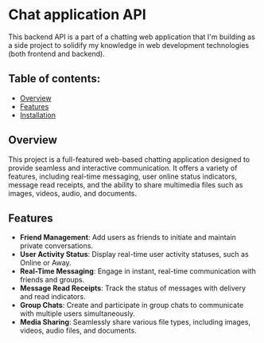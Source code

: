 # Chat application API
This backend API is a part of a chatting web application that I'm building as a side project to solidify my knowledge in web development technologies (both frontend and backend).  
## Table of contents:
- [Overview](#overview)
- [Features](#features)
- [Installation](#installation-and-usage)

## Overview

This project is a full-featured web-based chatting application designed to provide seamless and interactive communication. It offers a variety of features, including real-time messaging, user online status indicators, message read receipts, and the ability to share multimedia files such as images, videos, audio, and documents.

## Features

* **Friend Management**: Add users as friends to initiate and maintain private conversations.
* **User Activity Status**: Display real-time user activity statuses, such as Online or Away.
* **Real-Time Messaging**: Engage in instant, real-time communication with friends and groups.
* **Message Read Receipts**: Track the status of messages with delivery and read indicators.
* **Group Chats**: Create and participate in group chats to communicate with multiple users simultaneously.
* **Media Sharing**: Seamlessly share various file types, including images, videos, audio files, and documents.